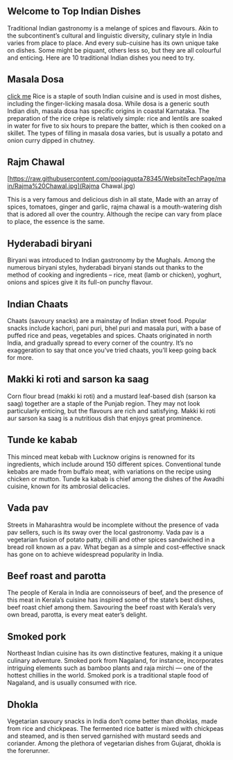## Welcome to Top Indian Dishes
Traditional Indian gastronomy is a melange of spices and flavours. Akin to the subcontinent’s cultural and linguistic diversity, culinary style in India varies from place to place. And every sub-cuisine has its own unique take on dishes. Some might be piquant, others less so, but they are all colourful and enticing. Here are 10 traditional Indian dishes you need to try.

## Masala Dosa
[click me](https://img.theculturetrip.com/1024x/smart/wp-content/uploads/2020/10/masala-dosa-with-chutney-sauce-and-sambar-india.jpg)
Rice is a staple of south Indian cuisine and is used in most dishes, including the finger-licking masala dosa. While dosa is a generic south Indian dish, masala dosa has specific origins in coastal Karnataka. The preparation of the rice crèpe is relatively simple: rice and lentils are soaked in water for five to six hours to prepare the batter, which is then cooked on a skillet. The types of filling in masala dosa varies, but is usually a potato and onion curry dipped in chutney.

## Rajm Chawal
[https://raw.githubusercontent.com/poojagupta78345/WebsiteTechPage/main/Rajma%20Chawal.jpg](Rajma Chawal.jpg)

This is a very famous and delicious dish in all state, Made with an array of spices, tomatoes, ginger and garlic, rajma chawal is a mouth-watering dish that is adored all over the country. Although the recipe can vary from place to place, the essence is the same.

## Hyderabadi biryani
Biryani was introduced to Indian gastronomy by the Mughals. Among the numerous biryani styles, hyderabadi biryani stands out thanks to the method of cooking and ingredients – rice, meat (lamb or chicken), yoghurt, onions and spices give it its full-on punchy flavour.

## Indian Chaats
Chaats (savoury snacks) are a mainstay of Indian street food. Popular snacks include kachori, pani puri, bhel puri and masala puri, with a base of puffed rice and peas, vegetables and spices. Chaats originated in north India, and gradually spread to every corner of the country. It’s no exaggeration to say that once you’ve tried chaats, you’ll keep going back for more.

## Makki ki roti and sarson ka saag
Corn flour bread (makki ki roti) and a mustard leaf-based dish (sarson ka saag) together are a staple of the Punjab region. They may not look particularly enticing, but the flavours are rich and satisfying. Makki ki roti aur sarson ka saag is a nutritious dish that enjoys great prominence.

## Tunde ke kabab
This minced meat kebab with Lucknow origins is renowned for its ingredients, which include around 150 different spices. Conventional tunde kebabs are made from buffalo meat, with variations on the recipe using chicken or mutton. Tunde ka kabab is chief among the dishes of the Awadhi cuisine, known for its ambrosial delicacies.

## Vada pav
Streets in Maharashtra would be incomplete without the presence of vada pav sellers, such is its sway over the local gastronomy. Vada pav is a vegetarian fusion of potato patty, chilli and other spices sandwiched in a bread roll known as a pav. What began as a simple and cost-effective snack has gone on to achieve widespread popularity in India.

## Beef roast and parotta
The people of Kerala in India are connoisseurs of beef, and the presence of this meat in Kerala’s cuisine has inspired some of the state’s best dishes, beef roast chief among them. Savouring the beef roast with Kerala’s very own bread, parotta, is every meat eater’s delight.

## Smoked pork
Northeast Indian cuisine has its own distinctive features, making it a unique culinary adventure. Smoked pork from Nagaland, for instance, incorporates intriguing elements such as bamboo plants and raja mirchi — one of the hottest chillies in the world. Smoked pork is a traditional staple food of Nagaland, and is usually consumed with rice.

## Dhokla
Vegetarian savoury snacks in India don’t come better than dhoklas, made from rice and chickpeas. The fermented rice batter is mixed with chickpeas and steamed, and is then served garnished with mustard seeds and coriander. Among the plethora of vegetarian dishes from Gujarat, dhokla is the forerunner.
